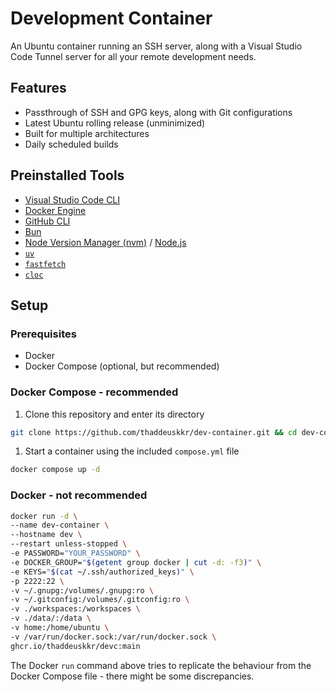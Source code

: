 # Development Container

An Ubuntu container running an SSH server, along with a Visual Studio Code Tunnel server for all your remote development needs.

## Features

- Passthrough of SSH and GPG keys, along with Git configurations
- Latest Ubuntu rolling release (unminimized)
- Built for multiple architectures
- Daily scheduled builds

## Preinstalled Tools

- [Visual Studio Code CLI](https://code.visualstudio.com/docs/editor/command-line)
- [Docker Engine](https://docs.docker.com/engine/)
- [GitHub CLI](https://cli.github.com/)
- [Bun](https://bun.sh/)
- [Node Version Manager (nvm)](https://github.com/nvm-sh/nvm) / [Node.js](https://nodejs.org/)
- [`uv`](https://github.com/astral-sh/uv)
- [`fastfetch`](https://github.com/fastfetch-cli/fastfetch)
- [`cloc`](https://github.com/AlDanial/cloc)

## Setup

### Prerequisites

- Docker
- Docker Compose (optional, but recommended)

### Docker Compose - recommended

1. Clone this repository and enter its directory

```sh
git clone https://github.com/thaddeuskkr/dev-container.git && cd dev-container
```

1. Start a container using the included `compose.yml` file

```sh
docker compose up -d
```

### Docker - not recommended

```sh
docker run -d \
--name dev-container \
--hostname dev \
--restart unless-stopped \
-e PASSWORD="YOUR_PASSWORD" \
-e DOCKER_GROUP="$(getent group docker | cut -d: -f3)" \
-e KEYS="$(cat ~/.ssh/authorized_keys)" \
-p 2222:22 \
-v ~/.gnupg:/volumes/.gnupg:ro \
-v ~/.gitconfig:/volumes/.gitconfig:ro \
-v ./workspaces:/workspaces \
-v ./data/:/data \
-v home:/home/ubuntu \
-v /var/run/docker.sock:/var/run/docker.sock \
ghcr.io/thaddeuskkr/devc:main
```

The Docker `run` command above tries to replicate the behaviour from the Docker Compose file - there might be some discrepancies.
